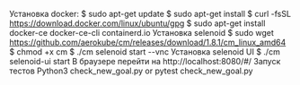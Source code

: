 Установка docker: 
 $ sudo apt-get update
 $ sudo apt-get install
 $ curl -fsSL https://download.docker.com/linux/ubuntu/gpg
 $ sudo apt-get install docker-ce docker-ce-cli containerd.io
Установка selenoid
 $ sudo wget https://github.com/aerokube/cm/releases/download/1.8.1/cm_linux_amd64
 $ chmod +x cm
 $ ./cm selenoid start --vnc
Установка selenoid UI 
 $ ./cm selenoid-ui start
 В браузере перейти на http://localhost:8080/#/
Запуск тестов
 Python3 check_new_goal.py  or  pytest check_new_goal.py
